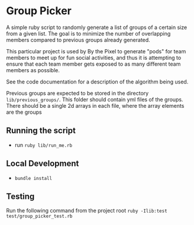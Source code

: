 # Group Picker
A simple ruby script to randomly generate a list of groups of a certain size from a given list. 
The goal is to minimize the number of overlapping members compared to previous groups already generated.

This particular project is used by By the Pixel to generate "pods" for team members to meet up for fun social activities, 
and thus it is attempting to ensure that each team member gets exposed to as many different team members as possible.

See the code documentation for a description of the algorithm being used.

Previous groups are expected to be stored in the directory `lib/previous_groups/`.
This folder should contain yml files of the groups.
There should be a single 2d arrays in each file, where the array elements are the groups

## Running the script
- run `ruby lib/run_me.rb`

## Local Development
- `bundle install`

## Testing
Run the following command from the project root
`ruby -Ilib:test test/group_picker_test.rb`